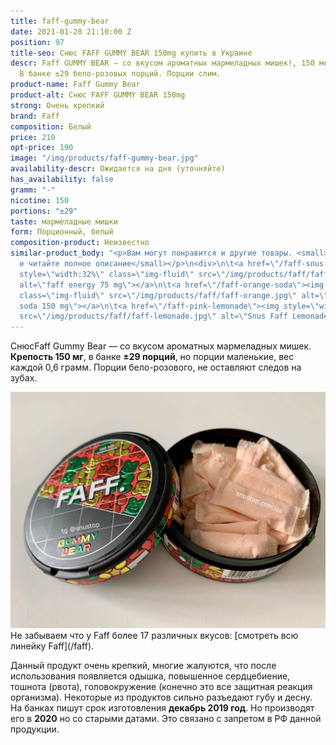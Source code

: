 ```yaml
---
title: faff-gummy-bear
date: 2021-01-28 21:10:00 Z
position: 97
title-seo: Снюс FAFF GUMMY BEAR 150mg купить в Украине
descr: Faff GUMMY BEAR — со вкусом ароматных мармеладных мишек!, 150 мг никотина.
  В банке ±29 бело-розовых порций. Порции слим.
product-name: Faff Gummy Bear
product-alt: Снюс FAFF GUMMY BEAR 150mg
strong: Очень крепкий
brand: Faff
composition: Белый
price: 210
opt-price: 190
image: "/img/products/faff-gummy-bear.jpg"
availability-descr: Ожидается на дня (уточняйте)
has_availability: false
gramm: "-"
nicotine: 150
portions: "±29"
taste: мармеладные мишки
form: Порционный, белый
composition-product: Неизвестно
similar-product_body: "<p>Вам могут понравится и другие товары. <small>Жмите на картинки
  и читайте полное описание</small></p>\n<div>\n\t<a href=\"/faff-snus-energy\"><img
  style=\"width:32%\" class=\"img-fluid\" src=\"/img/products/faff/faff-redbull.jpg\"
  alt=\"faff energy 75 mg\"></a>\n\t<a href=\"/faff-orange-soda\"><img style=\"width:32%\"
  class=\"img-fluid\" src=\"/img/products/faff/faff-orange.jpg\" alt=\"faff orange
  soda 150 mg\"></a>\n\t<a href=\"/faff-pink-lemonade\"><img style=\"width:32%\" class=\"img-fluid\"
  src=\"/img/products/faff/faff-lemonade.jpg\" alt=\"Snus Faff Lemonade 150 mg\"></a>\n</div>"
---
```


СнюсFaff Gummy Bear — со вкусом ароматных мармеладных мишек. **Крепость 150 мг**, в банке **±29 порций**, но порции маленькие, вес каждой 0,6 грамм. Порции бело-розового, не оставляют следов на зубах.
<div class="mb-3">
<img class="img-fluid" src="/img/products/faff/open/gummy-bear.jpg" alt="Снюс faff gummy bear 150 mg">
</div>
Не забываем что у Faff более 17 различных вкусов: [смотреть всю линейку Faff](/faff).

Данный продукт очень крепкий, многие жалуются, что после использования появляется одышка, повышенное сердцебиение, тошнота (рвота), головокружение (конечно это все защитная реакция организма). Некоторые из продуктов сильно разъедают губу и десну.
На банках пишут срок изготовления **декабрь 2019 год**. Но производят его в **2020** но со старыми датами. Это связано с запретом в РФ данной продукции.